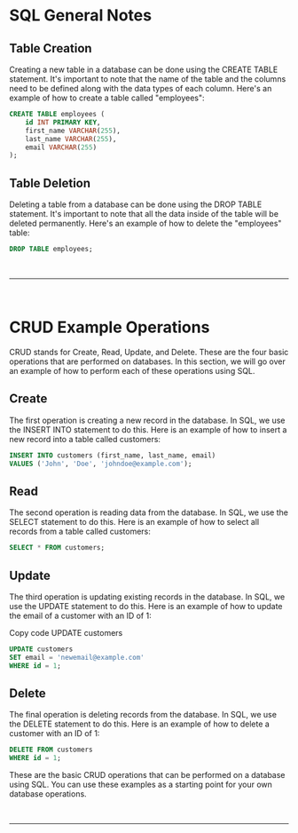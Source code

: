 # SQL General Notes

## Table Creation

Creating a new table in a database can be done using the CREATE TABLE statement. It's important to note that the name of the table and the columns need to be defined along with the data types of each column. Here's an example of how to create a table called "employees":


```sql
CREATE TABLE employees (
    id INT PRIMARY KEY,
    first_name VARCHAR(255),
    last_name VARCHAR(255),
    email VARCHAR(255)
);
```

## Table Deletion

Deleting a table from a database can be done using the DROP TABLE statement. It's important to note that all the data inside of the table will be deleted permanently. Here's an example of how to delete the "employees" table:

```sql
DROP TABLE employees;
```

<br/>

---
<br/>

# CRUD Example Operations

CRUD stands for Create, Read, Update, and Delete. These are the four basic operations that are performed on databases. In this section, we will go over an example of how to perform each of these operations using SQL.

## Create

The first operation is creating a new record in the database. In SQL, we use the INSERT INTO statement to do this. Here is an example of how to insert a new record into a table called customers:

```sql
INSERT INTO customers (first_name, last_name, email)
VALUES ('John', 'Doe', 'johndoe@example.com');
```

## Read

The second operation is reading data from the database. In SQL, we use the SELECT statement to do this. Here is an example of how to select all records from a table called customers:

```sql
SELECT * FROM customers;
```

## Update

The third operation is updating existing records in the database. In SQL, we use the UPDATE statement to do this. Here is an example of how to update the email of a customer with an ID of 1:

Copy code
UPDATE customers
```sql
UPDATE customers
SET email = 'newemail@example.com'
WHERE id = 1;
```

## Delete

The final operation is deleting records from the database. In SQL, we use the DELETE statement to do this. Here is an example of how to delete a customer with an ID of 1:

```sql
DELETE FROM customers
WHERE id = 1;
```

These are the basic CRUD operations that can be performed on a database using SQL. You can use these examples as a starting point for your own database operations.

<br/>

---